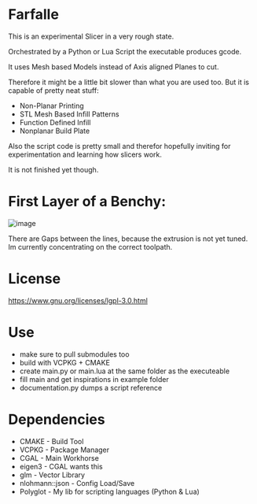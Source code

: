 # Farfalle

This is an experimental Slicer in a very rough state.

Orchestrated by a Python or Lua Script the executable produces gcode.

It uses Mesh based Models instead of Axis aligned Planes to cut.

Therefore it might be a little bit slower than what you are used too. But it is capable of pretty neat stuff:

 * Non-Planar Printing
 * STL Mesh Based Infill Patterns
 * Function Defined Infill
 * Nonplanar Build Plate

Also the script code is pretty small and therefor hopefully inviting for experimentation and learning how slicers work.

It is not finished yet though.

# First Layer of a Benchy:

![image](https://github.com/Liech/Farfalle/assets/16963076/cfbc93d1-0b2c-4d8a-aefe-3cc99a688246)

There are Gaps between the lines, because the extrusion is not yet tuned. Im currently concentrating on the correct toolpath.

# License

https://www.gnu.org/licenses/lgpl-3.0.html

# Use

* make sure to pull submodules too
* build with VCPKG + CMAKE
* create main.py or main.lua at the same folder as the executeable
* fill main and get inspirations in example folder
* documentation.py dumps a script reference

# Dependencies

* CMAKE - Build Tool
* VCPKG - Package Manager
* CGAL - Main Workhorse
* eigen3 - CGAL wants this
* glm - Vector Library
* nlohmann::json - Config Load/Save
* Polyglot - My lib for scripting languages (Python & Lua)
